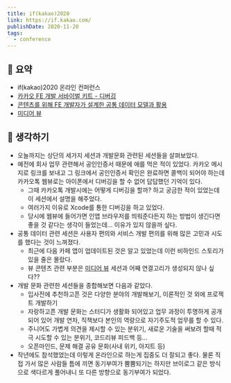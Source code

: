```yaml
---
title: if(kakao)2020
link: https://if.kakao.com/
publishDate: 2020-11-20
tags:
  - conference
---
```



## 📝 요약 
- if(kakao)2020 온라인 컨퍼런스
- [카카오 FE 개발 서바이벌 키트 - 디버깅](https://if.kakao.com/session/128)
- [콘텐츠를 위해 FE 개발자가 설계한 공통 데이터 모델과 활용](https://if.kakao.com/session/119)
- [미디어 뷰](https://if.kakao.com/session/102)

## 🤔 생각하기 
- 오늘까지는 상단의 세가지 세션과 개발문화 관련된 세션들을 살펴보았다.  
- 예전에 회사 업무 관련해서 공인인증서 때문에 애를 먹은 적이 있었다. 카카오 메시지로 링크를 보내고 그 링크에서 공인인증서 확인은 완료하면 콜백이 되어야 하는데 카카오톡 웹뷰로는 아이폰에서 디버깅을 할 수 없어 답답했던 기억이 있다.  
  - 그때 카카오톡 개발시에는 어떻게 디버깅을 할까? 하고 궁금한 적이 있었는데 이 세션에서 설명을 해주었다.  
  - 여러가지 이유로 Xcode를 통한 디버깅을 하고 있었다.  
  - 당시에 웹뷰에 들어가면 인앱 브라우저를 띄워준다든지 하는 방법이 생긴다면 좋을 것 같다는 생각이 들었는데... 이유가 있지 않을까 싶다. 
- 공통 데이터 관련 세션은 사용자 편의와 서비스 개발 편의를 위해 많은 고민과 시도를 했다는 것이 느껴졌다.  
  - 최근에 다음 카페 앱이 업데이트된 것은 알고 있었는데 이런 비하인드 스토리가 있을 줄은 몰랐다.  
  - 뷰 콘텐츠 관련 부분은 [미디어 뷰](https://if.kakao.com/session/102) 세션과 어째 연결고리가 생성되지 않나 싶다??
- 개발 문화 관련한 세션들을 종합해보면 다음과 같았다.  
  - 입사전에 추천하고픈 것은 다양한 분야의 개발해보기, 이론적인 것 외에 프로젝트 개발하기
  - 자랑하고픈 개발 문화는 스터디가 생활화 되어있고 업무 과정이 투명하게 공개되어 있어 개발 연차, 직책보다 본인의 역량으로 자기주도적 업무를 할 수 있다. 
  - 주니어도 가볍게 의견을 제시할 수 있는 분위기, 새로운 기술을 써보려 할때 적극 시도할 수 있는 분위기, 코드리뷰 피드백 등...
  - 오픈마인드, 문제 해결 공유 문화(사내 위키, 아지트 등)
- 작년에도 참석했었는데 이렇게 온라인으로 하는게 집중도 더 잘되고 좋다. 물론 직접 가서 많은 사람들 틈에 끼면 동기부여가 뿜뿜되기는 하지만 브이로그 같은 방식으로 색다르게 풀어내니 또 다른 방향으로 동기부여가 되었다.

